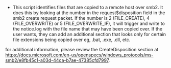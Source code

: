 * This script identifies files that are copied to a remote host over smb2. It does this by looking at the number in the request$disposition field in the smb2 create request packet. If the number is 2 (FILE_CREATE), 4 (FILE_OVERWRITE) or 5 (FILE_OVERWRITE_IF), it will trigger and write to the notice.log with the file name that may have been copied over. If the user wants, they can add an additional section that looks only for certain file extensions being copied over eg, .bat, .exe, .dll, etc.  

for additional information, please review the CreateDisposition section at https://docs.microsoft.com/en-us/openspecs/windows_protocols/ms-smb2/e8fb45c1-a03d-44ca-b7ae-47385cfd7997. 

